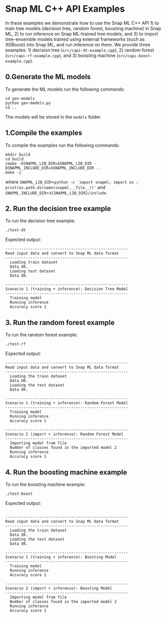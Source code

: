 # Snap ML C++ API Examples

In these examples we demonstrate how to use the Snap ML C++ API 1) to train tree models (decision tree, random forest, boosting machine) in Snap ML, 2) to run inference on Snap ML-trained tree models, and 3) to import tree-ensemble models trained using external frameworks (such as XGBoost) into Snap ML, and run inference on them. We provide three examples: 1) decision tree (`src/capi-dt-example.cpp`), 2) random forest (`src/capi-rf-example.cpp`), and 3) boosting machine (`src/capi-boost-example.cpp`).

## 0.Generate the ML models
To generate the ML models run the following commands:
```
cd gen-models
python gen-models.py
cd ..
```
The models will be stored in the `models` folder.

## 1.Compile the examples
To compile the examples run the following commands:
```
mkdir build
cd build
cmake -DSNAPML_LIB_DIR=$SNAPML_LIB_DIR -DSNAPML_INCLUDE_DIR=$SNAPML_INCLUDE_DIR ..
make -j
```
where `SNAPML_LIB_DIR`=`python -c 'import snapml; import os ; print(os.path.dirname(snapml.__file__))'` and `SNAPML_INCLUDE_DIR`=`${SNAPML_LIB_DIR}/include`.

## 2. Run the decision tree example
To run the decision tree example:
```
./test-dt
```
Expected output:
```
------------------------------------------------------
Read input data and convert to Snap ML data format
------------------------------------------------------
  Loading train dataset
  Data OK.
  Loading test dataset
  Data OK.

------------------------------------------------------
Scenario 1 (training + inference): Decision Tree Model
------------------------------------------------------
  Training model
  Running inference
  Accuracy score 1
```

## 3. Run the random forest example
To run the random forest example:
```
./test-rf
```
Expected output:
```
------------------------------------------------------
Read input data and convert to Snap ML data format
------------------------------------------------------
  Loading the train dataset
  Data OK.
  Loading the test dataset
  Data OK.

------------------------------------------------------
Scenario 1 (training + inference): Random Forest Model
------------------------------------------------------
  Training model
  Running inference
  Accuracy score 1

------------------------------------------------------
Scenario 2 (import + inference): Random Forest Model
------------------------------------------------------
  Importing model from file
  Number of classes found in the imported model 2
  Running inference
  Accuracy score 1
```
## 4. Run the boosting machine example
To run the boosting machine example:
```
./test-boost
```
Expected output:
```

------------------------------------------------------
Read input data and convert to Snap ML data format
------------------------------------------------------
  Loading the train dataset
  Data OK.
  Loading the test dataset
  Data OK.

------------------------------------------------------
Scenario 1 (training + inference): Boosting Model
------------------------------------------------------
  Training model
  Running inference
  Accuracy score 1

------------------------------------------------------
Scenario 2 (import + inference): Boosting Model
------------------------------------------------------
  Importing model from file
  Number of classes found in the imported model 2
  Running inference
  Accuracy score 1

```

